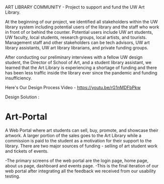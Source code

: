 ART LIBRARY COMMUNITY - Project to support and fund the UW Art Library.

At the beginning of our project, we identified all stakeholders within the UW library
system including potential users of the library and the staff who work in front of or
behind the counter. Potential users include UW art students, UW faculty, local students,
research groups, local artists, and tourists. Management staff and other stakeholders
can be tech advisors, UW art library assistants, UW art library librarians, and private
funding groups.

After conducting our preliminary interviews with a fellow UW design student, the
Director of School of Art, and a student library assistant, we learned that the Art Library
is experiencing a shortage of funding and there has been less traffic inside the library
ever since the pandemic and funding insufficiency. 

Here's Our Design Process Video - https://youtu.be/rG1nMDFbPkw

Design Solution :
# Art-Portal
A Web Portal where art students can sell, buy, promote, and showcase their artwork. A larger portion of the sales goes to the Art Library while a commission is paid to the student as a motivation for their support to the library. There are two major sources of funding - selling of art student work and tickets of events.

-The primary screens of the web portal are the login page, home page, about us page, dashboard and events page. 
-This is the final iteration of our web portal after integrating all the feedback we received from our usability testing.
